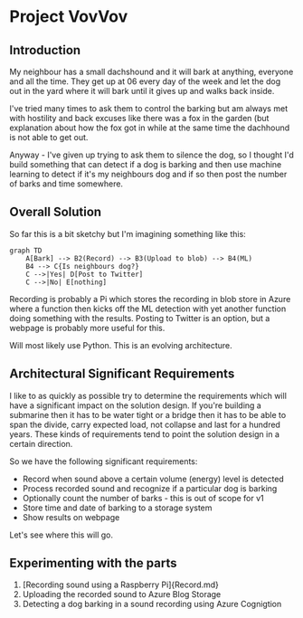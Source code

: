 # Project VovVov

## Introduction

My neighbour has a small dachshound and it will bark at anything, everyone and all the time. They get up at 06 every day of the week and let the dog out in the yard where it will bark until it gives up and walks back inside.

I've tried many times to ask them to control the barking but am always met with hostility and back excuses like there was a fox in the garden (but explanation about how the fox got in while at the same time the dachhound is not able to get out.

Anyway - I've given up trying to ask them to silence the dog, so I thought I'd build something that can detect if a dog is barking and then use machine learning to detect if it's my neighbours dog and if so then post the number of barks and time somewhere.

## Overall Solution

So far this is a bit sketchy but I'm imagining something like this:

```mermaid
graph TD
    A[Bark] --> B2(Record) --> B3(Upload to blob) --> B4(ML)
    B4 --> C{Is neighbours dog?}
    C -->|Yes| D[Post to Twitter]
    C -->|No| E[nothing]
```

Recording is probably a Pi which stores the recording in blob store in Azure where a function then kicks off the ML detection with yet another function doing something with the results. Posting to Twitter is an option, but a webpage is probably more useful for this.

Will most likely use Python. This is an evolving architecture.

## Architectural Significant Requirements

I like to as quickly as possible try to determine the requirements which will have a significant impact on the solution design. If you're building a submarine then it has to be water tight or a bridge then it has to be able to span the divide, carry expected load, not collapse and last for a hundred years. These kinds of requirements tend to point the solution design in a certain direction.

So we have the following significant requirements:

* Record when sound above a certain volume (energy) level is detected
* Process recorded sound and recognize if a particular dog is barking
* Optionally count the number of barks - this is out of scope for v1
* Store time and date of barking to a storage system
* Show results on webpage

Let's see where this will go.

## Experimenting with the parts

1. [Recording sound using a Raspberry Pi]{Record.md}
2. Uploading the recorded sound to Azure Blog Storage
3. Detecting a dog barking in a sound recording using Azure Cognigtion


